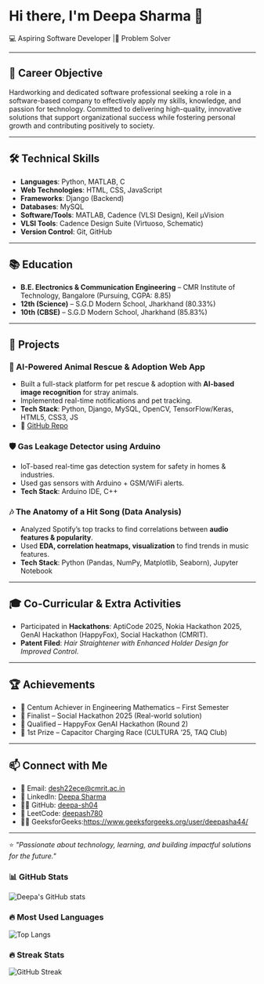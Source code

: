 # Hi there, I'm Deepa Sharma 👋

💻 Aspiring Software Developer |🎯 Problem Solver  

---

## 🎯 Career Objective
Hardworking and dedicated software professional seeking a role in a software-based company to effectively apply my skills, knowledge, and passion for technology. Committed to delivering high-quality, innovative solutions that support organizational success while fostering personal growth and contributing positively to society.

---

## 🛠️ Technical Skills
- **Languages**: Python, MATLAB, C  
- **Web Technologies**: HTML, CSS, JavaScript  
- **Frameworks**: Django (Backend)
- **Databases**: MySQL  
- **Software/Tools**: MATLAB, Cadence (VLSI Design), Keil µVision  
- **VLSI Tools**: Cadence Design Suite (Virtuoso, Schematic)  
- **Version Control**: Git, GitHub  

---

## 📚 Education
- **B.E. Electronics & Communication Engineering** – CMR Institute of Technology, Bangalore (Pursuing, CGPA: 8.85)  
- **12th (Science)** – S.G.D Modern School, Jharkhand (80.33%)  
- **10th (CBSE)** – S.G.D Modern School, Jharkhand (85.83%)  

---

## 🚀 Projects
### 🐾 AI-Powered Animal Rescue & Adoption Web App  
- Built a full-stack platform for pet rescue & adoption with **AI-based image recognition** for stray animals.  
- Implemented real-time notifications and pet tracking.  
- **Tech Stack**: Python, Django, MySQL, OpenCV, TensorFlow/Keras, HTML5, CSS3, JS  
- 🔗 [GitHub Repo](https://github.com/deepa-sh04/animal_rescue)  

### 🛡️ Gas Leakage Detector using Arduino  
- IoT-based real-time gas detection system for safety in homes & industries.  
- Used gas sensors with Arduino + GSM/WiFi alerts.  
- **Tech Stack**: Arduino IDE, C++  

### 🎶 The Anatomy of a Hit Song (Data Analysis)  
- Analyzed Spotify’s top tracks to find correlations between **audio features & popularity**.  
- Used **EDA, correlation heatmaps, visualization** to find trends in music features.  
- **Tech Stack**: Python (Pandas, NumPy, Matplotlib, Seaborn), Jupyter Notebook  

---

## 🎓 Co-Curricular & Extra Activities
- Participated in **Hackathons**: AptiCode 2025, Nokia Hackathon 2025, GenAI Hackathon (HappyFox), Social Hackathon (CMRIT).  
- **Patent Filed**: *Hair Straightener with Enhanced Holder Design for Improved Control*.  

---

## 🏆 Achievements
- 🏅 Centum Achiever in Engineering Mathematics – First Semester  
- 🏅 Finalist – Social Hackathon 2025 (Real-world solution)  
- 🏅 Qualified – HappyFox GenAI Hackathon (Round 2)  
- 🥇 1st Prize – Capacitor Charging Race (CULTURA ’25, TAQ Club)  

---

## 📫 Connect with Me
- 📧 Email: desh22ece@cmrit.ac.in  
- 💼 LinkedIn: [Deepa Sharma](https://www.linkedin.com/in/deepa-sharma-3a205b265/)  
- 👩‍💻 GitHub: [deepa-sh04](https://github.com/deepa-sh04)  
- 🎯 LeetCode: [deepash780](https://leetcode.com/u/deepash780/)
- 👩‍💻 GeeksforGeeks:https://www.geeksforgeeks.org/user/deepasha44/

---

⭐ *"Passionate about technology, learning, and building impactful solutions for the future."*  
### 📊 GitHub Stats
![Deepa's GitHub stats](https://github-readme-stats.vercel.app/api?username=deepa-sh04&show_icons=true&theme=radical)

### 🔥 Most Used Languages
![Top Langs](https://github-readme-stats.vercel.app/api/top-langs/?username=deepa-sh04&layout=compact&theme=radical)

### 🔥 Streak Stats
![GitHub Streak](https://streak-stats.demolab.com?user=deepa-sh04&theme=radical&hide_border=true)



